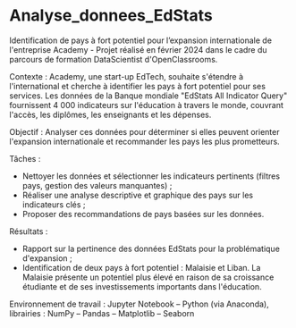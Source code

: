 # Analyse_donnees_EdStats
Identification de pays à fort potentiel pour l’expansion internationale de l'entreprise Academy - Projet réalisé en février 2024 dans le cadre du parcours de formation DataScientist d'OpenClassrooms.

Contexte : Academy, une start-up EdTech, souhaite s'étendre à l'international et cherche à identifier les pays à fort potentiel pour ses services. Les données de la Banque mondiale "EdStats All Indicator Query" fournissent 4 000 indicateurs sur l'éducation à travers le monde, couvrant l'accès, les diplômes, les enseignants et les dépenses.

Objectif : Analyser ces données pour déterminer si elles peuvent orienter l'expansion internationale et recommander les pays les plus prometteurs.

Tâches :
-	Nettoyer les données et sélectionner les indicateurs pertinents (filtres pays, gestion des valeurs manquantes) ;
-	Réaliser une analyse descriptive et graphique des pays sur les indicateurs clés ;
-	Proposer des recommandations de pays basées sur les données.

Résultats : 
-	Rapport sur la pertinence des données EdStats pour la problématique d'expansion ;
-	Identification de deux pays à fort potentiel : Malaisie et Liban. La Malaisie présente un potentiel plus élevé en raison de sa croissance étudiante et de ses investissements importants dans l'éducation.

Environnement de travail : Jupyter Notebook – Python (via Anaconda), librairies : NumPy – Pandas – Matplotlib – Seaborn 
